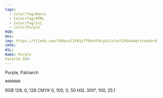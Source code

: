 ```yaml
---
tags:
  - Color/Tag/Basic
  - Color/Tag/HTML
  - Color/Tag/x11
  - Color/Purple
RGB: 
Hex: 
img: https://filedn.com/l0hpzxl1f01yT7GHxtF8cyk/Color%20Snake/standard_csv_to_svg/800080.svg
CMYK: 
HSL: 
Name: Purple
Palette ID#:
---
```

Purple, Patriarch
```palette
#800080
```
RGB 128, 0, 128
CMYK	0, 100, 0, 50
HSL	300°, 100, 25.1

